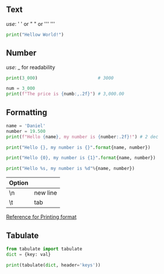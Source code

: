 ## Text
*use*: ' ' or " " or ''' '''
```python
print("Hellow World!")
```

## Number
*use*: _ for readability
```python
print(3_000)                       # 3000

num = 3_000
print(f"The price is {numb:,.2f}") # 3,000.00
```

## Formatting
```python
name = 'Daniel'
number = 19.500
print(f"Hello {name}, my number is {number:.2f}!") # 2 dec

print("Hello {}, my number is {}".format{name, number})

print("Hello {0}, my number is {1}".format{name, number})

print("Hello %s, my number is %d"%{name, number})
```

| Option |          |
| ------ | -------- |
| \n     | new line |
| \t     | tab      |
[Reference for Printing format](https://www.w3schools.com/python/ref_string_format.asp)

## Tabulate
```python
from tabulate import tabulate
dict = {key: val}

print(tabulate(dict, header='keys'))
```
